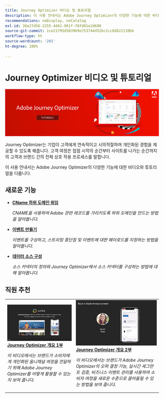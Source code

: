 ```yaml
---
title: Journey Optimizer 비디오 및 튜토리얼
description: 이 사용 안내서는 Adobe Journey Optimizer의 다양한 기능에 대한 비디오와 튜토리얼을 다룹니다.
recommendations: noDisplay, noCatalog
exl-id: 36e27d56-2255-4d41-961f-f8fd01e2d698
source-git-commit: 1ce21795d583969e753744d52bc1cc8d822130bb
workflow-type: ht
source-wordcount: '201'
ht-degree: 100%

---
```



# Journey Optimizer 비디오 및 튜토리얼

![](./assets/ajo-banner.png)

Journey Optimizer는 기업이 고객에게 연속적이고 시의적절하며 개인화된 경험을 제공할 수 있도록 해줍니다. 고객 여정은 접점 시작의 순간부터 사이트를 나가는 순간까지의 고객과 브랜드 간의 전체 상호 작용 프로세스를 말합니다.

이 사용 안내서는 Adobe Journey Optimizer의 다양한 기능에 대한 비디오와 튜토리얼을 다룹니다.

## 새로운 기능

* **[CName 하위 도메인 위임](/help/set-up-email-channel/delegate-cname-subdomains.md)**

   *CNAME을 사용하여 Adobe 관련 레코드를 가리키도록 하위 도메인을 만드는 방법을 알아봅니다.*

* **[이벤트 만들기](/help/set-up-journeys/create-events.md)**

   *이벤트를 구성하고, 스트리밍 종단점 및 이벤트에 대한 페이로드를 지정하는 방법을 알아봅니다.*

* **[데이터 소스 구성](/help/set-up-journeys/configure-data-sources.md)**

   *소스 커넥터의 정의와 Journey Optimizer에서 소스 커넥터를 구성하는 방법에 대해 알아봅니다.*


## 직원 추천

<table>
<tr>
  <td>
    <a href="./introduction/journey-optimizer-overview-part-1.md">
      <img alt="Journey Optimizer 개요 1부 - 옴니채널 여정 게재(비디오)" src="./assets/334174.jpg"/>
    </a>
    <div>
      <a href="./introduction/journey-optimizer-overview-part-1.md">
    <strong>Journey Optimizer 개요 1부 </strong>
    </a>
    </div>
    <p>
    <em>이 비디오에서는 브랜드가 소비자에게 개인화된 옴니채널 여정을 전달하기 위해 Adobe Journey Optimizer를 어떻게 활용할 수 있는지 보여 줍니다.</em>
    <p>
  </td>
    <td>
    <a href="./introduction/journey-optimizer-overview-part-2.md">
      <img alt="Journey Optimizer 개요 2부 - 옴니채널 여정 게재(비디오)" src="./assets/334175.jpg"/>
    </a>
    <div>
      <a href="./introduction/journey-optimizer-overview-part-2.md">
    <strong>Journey Optimizer 개요 2부  </strong>
    </a>
    </div>
    <p>
    <em>이 비디오에서는 브랜드가 Adobe Journey Optimizer의 오퍼 결정 기능, 실시간 세그먼트 검증, 비즈니스 이벤트 관리를 사용하여 소비자 여정을 새로운 수준으로 끌어올릴 수 있는 방법을 보여 줍니다.</em>
    <p>
  </td>
</table>




